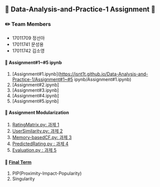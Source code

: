 ## :book: Data-Analysis-and-Practice-1 Assignment :book:
### :pencil2: Team Members
- 17011709 정선아
- 17011741 문성용
- 17011742 김소영

#### :file_folder: Assignment#1~#5 ipynb
1) [Assignment#1.ipynb](https://isnt1t.github.io/Data-Analysis-and-Practice-1/Assignment#1~#5 ipynb/Assignment#1.ipynb)
2) [Assignment#2.ipynb]
3) [Assignment#3.ipynb]
4) [Assignment#4.ipynb]
5) [Assignment#5.ipynb]

#### :file_folder: Assignment Modularization
1) [RatingMatrix.py: 과제 1](https://isnt1t.github.io/Data-Analysis-and-Practice-1/AssignmentModularization/RatingMatrix.py)
2) [UserSimilarity.py: 과제 2](https://isnt1t.github.io/Data-Analysis-and-Practice-1/AssignmentModularization/UserSimilarity.py)
3) [Memory-basedCF.py: 과제 3](https://isnt1t.github.io/Data-Analysis-and-Practice-1/AssignmentModularization/Memory-basedCF.py)
4) [PredictedRating.py : 과제 4](https://isnt1t.github.io/Data-Analysis-and-Practice-1/AssignmentModularization/PredictedRating.py)
5) [Evaluation.py : 과제 5](https://isnt1t.github.io/Data-Analysis-and-Practice-1/AssignmentModularization/Evaluation.py)

#### :file_folder: [Final Term](https://isnt1t.github.io/Data-Analysis-and-Practice-1/Final%20Term/Final_Term)
1) PIP(Proximity-Impact-Popularity)
2) Singularity
